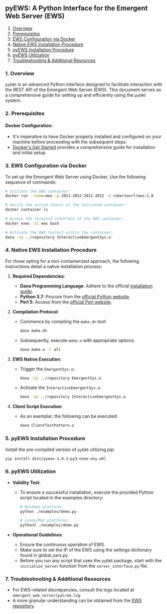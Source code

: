 ## **pyEWS: A Python Interface for the Emergent Web Server (EWS)**

1. [Overview](#1-overview)
2. [Prerequisites](#2-prerequisites)
3. [EWS Configuration via Docker](#3-ews-configuration-via-docker)
4. [Native EWS Installation Procedure](#4-native-ews-installation-procedure)
5. [pyEWS Installation Procedure](#5-pyews-installation-procedure)
6. [pyEWS Utilization](#6-pyews-utilization)
7. [Troubleshooting & Additional Resources](#7-troubleshooting--additional-resources)

### **1. Overview** <a id="1-overview"></a>

`pyEWS` is an advanced Python interface designed to facilitate interaction with the REST API of the Emergent Web Server (EWS). This document serves as a comprehensive guide for setting up and efficiently using the `pyEWS` system.

### **2. Prerequisites** <a id="2-prerequisites"></a>

#### **Docker Configuration**: 
  - It's imperative to have Docker properly installed and configured on your machine before proceeding with the subsequent steps.
  - [Docker's Get Started](https://www.docker.com/get-started) provides a comprehensive guide for installation and initial setup.
    
### **3. EWS Configuration via Docker** <a id="3-ews-configuration-via-docker"></a>

To set up the Emergent Web Server using Docker, Use the following sequence of commands:

```bash
# Initiate the EWS container:
docker run --name=ews -p 2011-2012:2011-2012 -d robertovrf/ews:1.0

# Verify the active status of the initiated container:
docker container ls

# Access the terminal interface of the EWS container:
docker exec -it ews bash

# Activate the EWS toolkit within the container:
dana -sp ../repository InteractiveEmergentSys.o
```

### **4. Native EWS Installation Procedure** <a id="4-native-ews-installation-procedure"></a>

For those opting for a non-containerized approach, the following instructions detail a native installation process:

1. **Required Dependencies**:
    - **Dana Programming Language**: Adhere to the official [installation guide](http://www.projectdana.com/dana/guide/installation).
    - **Python 3.7**: Procure from the [official Python website](https://www.python.org/downloads/).
    - **Perl 5**: Access from the [official Perl website](https://www.perl.org/get.html).

2. **Compilation Protocol**:
    - Commence by compiling the `make.dn` tool:
        ```bash
        dana make.dn
        ```
    - Subsequently, execute `make.o` with appropriate options:
        ```bash
        dana make.o -l all
        ```

3. **EWS Native Execution**:
    - Trigger the `EmergentSys.o`:
        ```bash
        dana -sp ../repository EmergentSys.o
        ```
    - Activate the `InteractiveEmergentSys.o`:
        ```bash
        dana -sp ../repository InteractiveEmergentSys.o
        ```

4. **Client Script Execution**:
    - As an exemplar, the following can be executed:
        ```bash
        dana ClientTextPattern.o
        ```

### **5. pyEWS Installation Procedure** <a id="5-pyews-installation-procedure"></a>

Install the pre-compiled version of `pyEWS` utilizing pip:

```bash
pip install dist/pyews-1.0.3-py3-none-any.whl
```

### **6. pyEWS Utilization** <a id="6-pyews-utilization"></a>

- **Validity Test**:
  - To ensure a successful installation, execute the provided Python script located in the examples directory:
    ```bash
    # Windows platform:
    python ./examples/demo.py

    # Linux/Mac platforms:
    python3 ./examples/demo.py
    ```

- **Operational Guidelines**:
  - Ensure the continuous operation of EWS.
  - Make sure to set the IP of the EWS using the settings dictionary found in global_vars.py
  - Before you run any script that uses the `pyEWS` package, start with the `initialize_server` function from the `server_interface.py` file.

### **7. Troubleshooting & Additional Resources** <a id="7-troubleshooting--additional-resources"></a>

- For EWS-related discrepancies, consult the logs located at `emergent_web_server/pal/em.log`.
- A more granular understanding can be obtained from the [EWS repository](https://github.com/rishikesh312/emergent_web_server_new).
